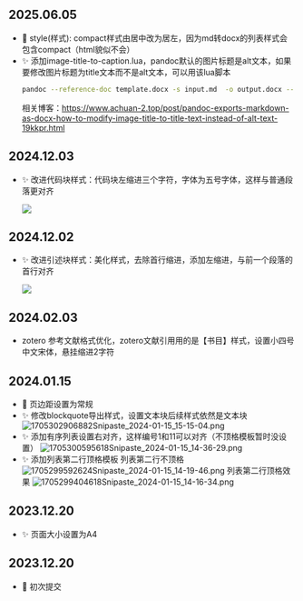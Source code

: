 
## 2025.06.05

- 💄 style(样式): compact样式由居中改为居左，因为md转docx的列表样式会包含compact（html貌似不会）
- ✨ 添加image-title-to-caption.lua，pandoc默认的图片标题是alt文本，如果要修改图片标题为title文本而不是alt文本，可以用该lua脚本
    ```bash
    pandoc --reference-doc template.docx -s input.md  -o output.docx --lua-filter image-title-to-caption.lua
    ```
    相关博客：https://www.achuan-2.top/post/pandoc-exports-markdown-as-docx-how-to-modify-image-title-to-title-text-instead-of-alt-text-19kkpr.html

## 2024.12.03

- ✨ 改进代码块样式：代码块左缩进三个字符，字体为五号字体，这样与普通段落更对齐
    
    ![](https://fastly.jsdelivr.net/gh/Achuan-2/PicBed/assets/PixPin_2024-12-03_21-30-13-2024-12-03.png)

## 2024.12.02

- ✨ 改进引述块样式：美化样式，去除首行缩进，添加左缩进，与前一个段落的首行对齐

    ![](https://fastly.jsdelivr.net/gh/Achuan-2/PicBed/assets/PixPin_2024-12-02_15-27-00-2024-12-02.png)

## 2024.02.03 
- zotero 参考文献格式优化，zotero文献引用用的是【书目】样式，设置小四号中文宋体，悬挂缩进2字符

## 2024.01.15
- 🐛 页边距设置为常规
- ✨ 修改blockquote导出样式，设置文本块后续样式依然是文本块
    ![1705302906882Snipaste_2024-01-15_15-15-04.png](https://fastly.jsdelivr.net/gh/Achuan-2/PicBed@pic/assets/1705302906882Snipaste_2024-01-15_15-15-04.png)
- ✨ 添加有序列表设置右对齐，这样编号1和11可以对齐（不顶格模板暂时没设置）
    ![1705300595618Snipaste_2024-01-15_14-36-29.png](https://fastly.jsdelivr.net/gh/Achuan-2/PicBed@pic/assets/1705300595618Snipaste_2024-01-15_14-36-29.png)
- ✨ 添加列表第二行顶格模板
    列表第二行不顶格
    ![1705299592624Snipaste_2024-01-15_14-19-46.png](https://fastly.jsdelivr.net/gh/Achuan-2/PicBed@pic/assets/1705299592624Snipaste_2024-01-15_14-19-46.png)
    列表第二行顶格效果
    ![1705299404618Snipaste_2024-01-15_14-16-34.png](https://fastly.jsdelivr.net/gh/Achuan-2/PicBed@pic/assets/1705299404618Snipaste_2024-01-15_14-16-34.png)

## 2023.12.20
- ✨ 页面大小设置为A4

## 2023.12.20
-  🎉 初次提交
